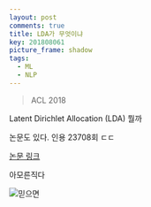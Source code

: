 ```yaml
---
layout: post
comments: true
title: LDA가 무엇이냐
key: 201808061
picture_frame: shadow
tags:
  - ML
  - NLP
---
```


> ACL 2018

Latent Dirichlet Allocation (LDA) 뭘까

<!--more-->

논문도 있다. 인용 ‎23708회 ㄷㄷ

[논문 링크](http://delivery.acm.org/10.1145/950000/944937/3-993-blei.pdf?ip=143.248.242.199&id=944937&acc=OPEN&key=0EC22F8658578FE1%2E7500FBAD1E9579D9%2E4D4702B0C3E38B35%2E6D218144511F3437&__acm__=1533546683_ec4e0e5c9ea38aaacf7b8d563467672f)

아모른직다

![믿으면](https://raw.githubusercontent.com/q0115643/my_blog/master/assets/images/zzal/believe/1.jpg)
